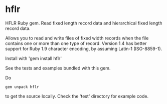 # hflr
HFLR Ruby gem. Read fixed length record data and hierarchical fixed length record data.

Allows you to read and write files of fixed width records when the file contains one or more
than one type of record. Version 1.4 has better support for Ruby 1.9 character encoding, by
assuming Latin-1 (ISO-8859-1).

Install with 'gem install hflr'


See the tests and examples bundled with this gem.

Do 

	gem unpack hflr
	
to get the source locally.	 Check the 'test' directory for example code.
